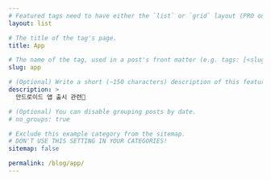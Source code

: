 ```yaml
---
# Featured tags need to have either the `list` or `grid` layout (PRO only).
layout: list

# The title of the tag's page.
title: App

# The name of the tag, used in a post's front matter (e.g. tags: [<slug>]).
slug: app

# (Optional) Write a short (~150 characters) description of this featured tag.
description: >
  안드로이드 앱 출시 관련📱

# (Optional) You can disable grouping posts by date.
# no_groups: true

# Exclude this example category from the sitemap.
# DON'T USE THIS SETTING IN YOUR CATEGORIES!
sitemap: false

permalink: /blog/app/
---
```

